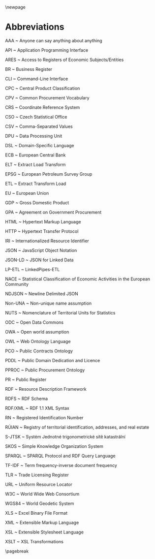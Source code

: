 \newpage

# Abbreviations

AAA
~ Anyone can say anything about anything

API
~ Application Programming Interface

ARES
~ Access to Registers of Economic Subjects/Entities

BR
~ Business Register

CLI
~ Command-Line Interface

CPC
~ Central Product Classification

CPV
~ Common Procurement Vocabulary

CRS
~ Coordinate Reference System

CSO
~ Czech Statistical Office

CSV
~ Comma-Separated Values

DPU
~ Data Processing Unit

DSL
~ Domain-Specific Language

ECB
~ European Central Bank

ELT
~ Extract Load Transform

EPSG
~ European Petroleum Survey Group

ETL
~ Extract Transform Load

EU
~ European Union

GDP
~ Gross Domestic Product

GPA
~ Agreement on Government Procurement

HTML
~ Hypertext Markup Language

HTTP
~ Hypertext Transfer Protocol

IRI
~ Internationalized Resource Identifier

JSON
~ JavaScript Object Notation

JSON-LD
~ JSON for Linked Data

LP-ETL
~ LinkedPipes-ETL

NACE
~ Statistical Classification of Economic Activities in the European Community

NDJSON
~ Newline Delimited JSON

Non-UNA
~ Non-unique name assumption

NUTS
~ Nomenclature of Territorial Units for Statistics

ODC
~ Open Data Commons

OWA
~ Open world assumption

OWL
~ Web Ontology Language

PCO
~ Public Contracts Ontology

PDDL
~ Public Domain Dedication and Licence

PPROC
~ Public Procurement Ontology

PR
~ Public Register

RDF
~ Resource Description Framework

RDFS
~ RDF Schema

RDF/XML
~ RDF 1.1 XML Syntax

RN
~ Registered Identification Number

RÚIAN
~ Registry of territorial identification, addresses, and real estate

S-JTSK
~ Systém Jednotné trigonometrické sítě katastrální

SKOS
~ Simple Knowledge Organization System

SPARQL
~ SPARQL Protocol and RDF Query Language

TF-IDF
~ Term frequency-inverse document frequency

TLR
~ Trade Licensing Register

URL
~ Uniform Resource Locator

W3C
~ World Wide Web Consortium

WGS84
~ World Geodetic System

XLS
~ Excel Binary File Format

XML
~ Extensible Markup Language

XSL
~ Extensible Stylesheet Language

XSLT
~ XSL Transformations

\pagebreak
